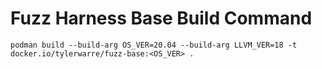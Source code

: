 # Fuzz Harness Base Build Command
`podman build --build-arg OS_VER=20.04 --build-arg LLVM_VER=18 -t docker.io/tylerwarre/fuzz-base:<OS_VER> .`
